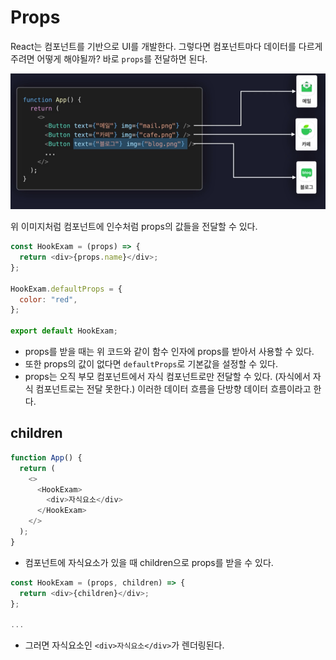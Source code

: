 # Props

React는 컴포넌트를 기반으로 UI를 개발한다. 그렇다면 컴포넌트마다 데이터를 다르게 주려면 어떻게 해야될까? 바로 `props`를 전달하면 된다.

![props](images/props.png)

위 이미지처럼 컴포넌트에 인수처럼 props의 값들을 전달할 수 있다.

```javascript
const HookExam = (props) => {
  return <div>{props.name}</div>;
};

HookExam.defaultProps = {
  color: "red",
};

export default HookExam;
```

- props를 받을 때는 위 코드와 같이 함수 인자에 props를 받아서 사용할 수 있다.
- 또한 props의 값이 없다면 `defaultProps`로 기본값을 설정할 수 있다.
- props는 오직 부모 컴포넌트에서 자식 컴포넌트로만 전달할 수 있다. (자식에서 자식 컴포넌트로는 전달 못한다.) 이러한 데이터 흐름을 단방향 데이터 흐름이라고 한다.

## children

```javascript
function App() {
  return (
    <>
      <HookExam>
        <div>자식요소</div>
      </HookExam>
    </>
  );
}
```

- 컴포넌트에 자식요소가 있을 때 children으로 props를 받을 수 있다.

```javascript
const HookExam = (props, children) => {
  return <div>{children}</div>;
};

...

```

- 그러면 자식요소인 `<div>자식요소</div>`가 렌더링된다.
